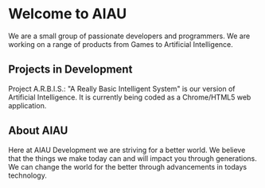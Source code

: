 # Welcome to AIAU

We are a small group of passionate developers and programmers. We are working on a range of products from Games to Artificial Intelligence.

## Projects in Development

Project A.R.B.I.S.: "A Really Basic Intelligent System" is our version of Artificial Intelligence. It is currently being coded as a Chrome/HTML5 web application.

## About AIAU

Here at AIAU Development we are striving for a better world. We believe that the things we make today can and will impact you through generations. We can change the world for the better through advancements in todays technology.
